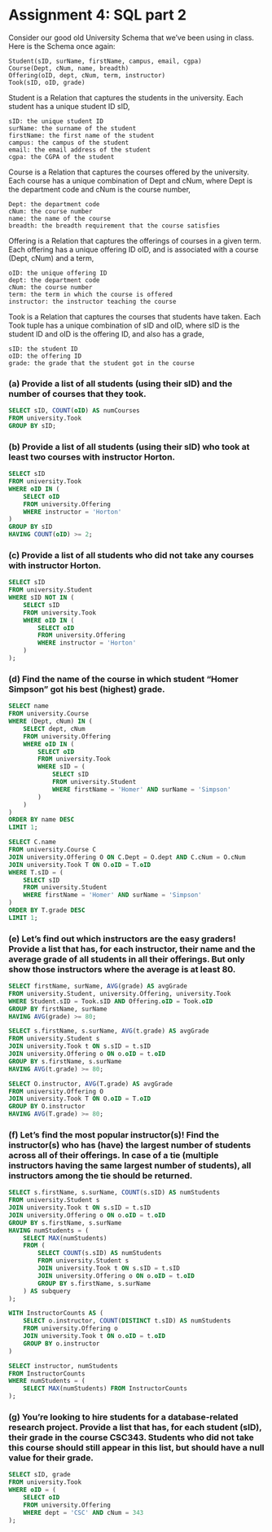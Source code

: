 # Assignment 4: SQL part 2

Consider our good old University Schema that we’ve been using in class. Here is the Schema once again:

    Student(sID, surName, firstName, campus, email, cgpa)
    Course(Dept, cNum, name, breadth)
    Offering(oID, dept, cNum, term, instructor)
    Took(sID, oID, grade)

Student is a Relation that captures the students in the university. Each student has a unique student ID sID,

    sID: the unique student ID
    surName: the surname of the student
    firstName: the first name of the student
    campus: the campus of the student
    email: the email address of the student
    cgpa: the CGPA of the student

Course is a Relation that captures the courses offered by the university. Each course has a unique combination of Dept and cNum, where Dept is the department code and cNum is the course number,

    Dept: the department code
    cNum: the course number
    name: the name of the course
    breadth: the breadth requirement that the course satisfies

Offering is a Relation that captures the offerings of courses in a given term. Each offering has a unique offering ID oID, and is associated with a course (Dept, cNum) and a term,

    oID: the unique offering ID
    dept: the department code
    cNum: the course number
    term: the term in which the course is offered
    instructor: the instructor teaching the course

Took is a Relation that captures the courses that students have taken. Each Took tuple has a unique combination of sID and oID, where sID is the student ID and oID is the offering ID, and also has a grade,

    sID: the student ID
    oID: the offering ID
    grade: the grade that the student got in the course

### (a) Provide a list of all students (using their sID) and the number of courses that they took.

```sql
SELECT sID, COUNT(oID) AS numCourses
FROM university.Took
GROUP BY sID;
```

### (b) Provide a list of all students (using their sID) who took at least two courses with instructor Horton.

```sql
SELECT sID
FROM university.Took
WHERE oID IN (
    SELECT oID
    FROM university.Offering
    WHERE instructor = 'Horton'
)
GROUP BY sID
HAVING COUNT(oID) >= 2;
```

### (c) Provide a list of all students who did not take any courses with instructor Horton.

```sql
SELECT sID
FROM university.Student
WHERE sID NOT IN (
    SELECT sID
    FROM university.Took
    WHERE oID IN (
        SELECT oID
        FROM university.Offering
        WHERE instructor = 'Horton'
    )
);
```

### (d) Find the name of the course in which student “Homer Simpson” got his best (highest) grade.

```sql
SELECT name
FROM university.Course
WHERE (Dept, cNum) IN (
    SELECT dept, cNum
    FROM university.Offering
    WHERE oID IN (
        SELECT oID
        FROM university.Took
        WHERE sID = (
            SELECT sID
            FROM university.Student
            WHERE firstName = 'Homer' AND surName = 'Simpson'
        )
    )
)
ORDER BY name DESC
LIMIT 1;

SELECT C.name
FROM university.Course C
JOIN university.Offering O ON C.Dept = O.dept AND C.cNum = O.cNum
JOIN university.Took T ON O.oID = T.oID
WHERE T.sID = (
    SELECT sID
    FROM university.Student
    WHERE firstName = 'Homer' AND surName = 'Simpson'
)
ORDER BY T.grade DESC
LIMIT 1;

```

### (e) Let’s find out which instructors are the easy graders! Provide a list that has, for each instructor, their name and the average grade of all students in all their offerings. But only show those instructors where the average is at least 80.

```sql
SELECT firstName, surName, AVG(grade) AS avgGrade
FROM university.Student, university.Offering, university.Took
WHERE Student.sID = Took.sID AND Offering.oID = Took.oID
GROUP BY firstName, surName
HAVING AVG(grade) >= 80;

SELECT s.firstName, s.surName, AVG(t.grade) AS avgGrade
FROM university.Student s
JOIN university.Took t ON s.sID = t.sID
JOIN university.Offering o ON o.oID = t.oID
GROUP BY s.firstName, s.surName
HAVING AVG(t.grade) >= 80;

SELECT O.instructor, AVG(T.grade) AS avgGrade
FROM university.Offering O
JOIN university.Took T ON O.oID = T.oID
GROUP BY O.instructor
HAVING AVG(T.grade) >= 80;


```

### (f) Let’s find the most popular instructor(s)! Find the instructor(s) who has (have) the largest number of students across all of their offerings. In case of a tie (multiple instructors having the same largest number of students), all instructors among the tie should be returned.

```sql
SELECT s.firstName, s.surName, COUNT(s.sID) AS numStudents
FROM university.Student s
JOIN university.Took t ON s.sID = t.sID
JOIN university.Offering o ON o.oID = t.oID
GROUP BY s.firstName, s.surName
HAVING numStudents = (
    SELECT MAX(numStudents)
    FROM (
        SELECT COUNT(s.sID) AS numStudents
        FROM university.Student s
        JOIN university.Took t ON s.sID = t.sID
        JOIN university.Offering o ON o.oID = t.oID
        GROUP BY s.firstName, s.surName
    ) AS subquery
);

WITH InstructorCounts AS (
    SELECT o.instructor, COUNT(DISTINCT t.sID) AS numStudents
    FROM university.Offering o
    JOIN university.Took t ON o.oID = t.oID
    GROUP BY o.instructor
)

SELECT instructor, numStudents
FROM InstructorCounts
WHERE numStudents = (
    SELECT MAX(numStudents) FROM InstructorCounts
);


```

### (g) You’re looking to hire students for a database-related research project. Provide a list that has, for each student (sID), their grade in the course CSC343. Students who did not take this course should still appear in this list, but should have a null value for their grade.

```sql
SELECT sID, grade
FROM university.Took
WHERE oID = (
    SELECT oID
    FROM university.Offering
    WHERE dept = 'CSC' AND cNum = 343
);
```
